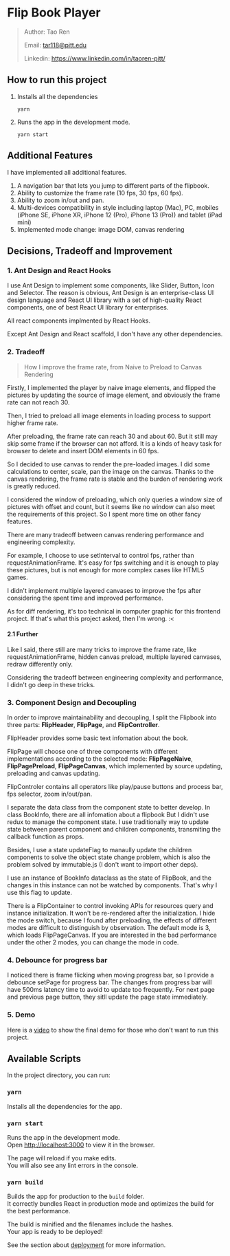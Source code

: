 # Flip Book Player

> Author: Tao Ren
>
> Email: tar118@pitt.edu
>
> Linkedin: https://www.linkedin.com/in/taoren-pitt/

## How to run this project
1. Installs all the dependencies 

    `yarn`

2. Runs the app in the development mode.

    `yarn start`

## Additional Features
I have implemented all additional features.
1. A navigation bar that lets you jump to different parts of the flipbook.
2. Ability to customize the frame rate (10 fps, 30 fps, 60 fps).
3. Ability to zoom in/out and pan.
4. Multi-devices compatibility in style including laptop (Mac), PC, mobiles (iPhone SE, iPhone XR, iPhone 12 (Pro), iPhone 13 (Pro)) and tablet (iPad mini)
5. Implemented mode change: image DOM, canvas rendering

## Decisions, Tradeoff and Improvement

### 1. Ant Design and React Hooks

I use Ant Design to implement some components, like Slider, Button, Icon and Selector.
The reason is obvious, Ant Design is an enterprise-class UI design language and React UI library with a set of high-quality React components, one of best React UI library for enterprises.

All react components implmented by React Hooks.

Except Ant Design and React scaffold, I don't have any other dependencies.

### 2. Tradeoff
> How I improve the frame rate, from Naive to Preload to Canvas Rendering

Firstly, I implemented the player by naive image elements, and flipped the pictures by updating the source of image element, and obviously the frame rate can not reach 30.

Then, I tried to preload all image elements in loading process to support higher frame rate. 

After preloading, the frame rate can reach 30 and about 60. But it still may skip some frame if the browser can not afford. It is a kinds of heavy task for browser to delete and insert DOM elements in 60 fps.

So I decided to use canvas to render the pre-loaded images. I did some calculations to center, scale, pan the image on the canvas. Thanks to the canvas rendering, the frame rate is stable and the burden of rendering work is greatly reduced.

I considered the window of preloading, which only queries a window size of pictures with offset and count, but it seems like no window can also meet the requirements of this project. So I spent more time on other fancy features.

There are many tradeoff between canvas rendering performance and engineering complexity.

For example, I choose to use setInterval to control fps, rather than requestAnimationFrame. It's easy for fps switching and it is enough to play these pictures, but is not enough for more complex cases like HTML5 games.

I didn't implement multiple layered canvases to improve the fps after considering the spent time and improved performance.

As for diff rendering, it's too technical in computer graphic for this frontend project. If that's what this project asked, then I'm wrong. :\<


#### 2.1 Further

Like I said, there still are many tricks to improve the frame rate, like requestAnimationFrame, hidden canvas preload, multiple layered canvases, redraw differently only.

Considering the tradeoff between engineering complexity and performance, I didn't go deep in these tricks.

### 3. Component Design and Decoupling

In order to improve maintainability and decoupling, I split the Flipbook into three parts: **FlipHeader**, **FlipPage**, and **FlipController**.

FlipHeader provides some basic text infomation about the book.

FlipPage will choose one of three components with different implementations according to the selected mode: **FlipPageNaive**, **FlipPagePreload**, **FlipPageCanvas**, which implemented by source updating, preloading and canvas updating.

FlipControler contains all operators like play/pause buttons and process bar, fps selector, zoom in/out/pan.

I separate the data class from the component state to better develop. In class BookInfo, there are all infomation about a flipbook But I didn't use redux to manage the component state. I use traditionally way to update state between parent component and children components, transmiting the callback function as props. 

Besides, I use a state updateFlag to manaully update the children components to solve the object state change problem, which is also the problem solved by immutable.js (I don't want to import other deps).

I use an instance of BookInfo dataclass as the state of FlipBook, and the changes in this instance can not be watched by components. That's why I use this flag to update. 

There is a FlipContainer to control invoking APIs for resources query and instance initialization. It won't be re-rendered after the initialization. I hide the mode switch, because I found after preloading, the effects of different modes are difficult to distinguish by observation. The default mode is 3, which loads FlipPageCanvas. If you are interested in the bad performance under the other 2 modes, you can change the mode in code.

### 4. Debounce for progress bar

I noticed there is frame flicking when moving progress bar, so I provide a debounce setPage for progress bar. The changes from progress bar will have 500ms latency time to avoid to update too frequently.
For next page and previous page button, they sitll update the page state immediately.

### 5. Demo

Here is a [video](https://drive.google.com/file/d/1mijHThI4Li6Ux6cgWWWhtFapIB3WWOIV/view?usp=sharing) to show the final demo for those who don't want to run this project.




## Available Scripts

In the project directory, you can run:

### `yarn`

Installs all the dependencies for the app.

### `yarn start`

Runs the app in the development mode.\
Open [http://localhost:3000](http://localhost:3000) to view it in the browser.

The page will reload if you make edits.\
You will also see any lint errors in the console.

### `yarn build`

Builds the app for production to the `build` folder.\
It correctly bundles React in production mode and optimizes the build for the best performance.

The build is minified and the filenames include the hashes.\
Your app is ready to be deployed!

See the section about [deployment](https://facebook.github.io/create-react-app/docs/deployment) for more information.

